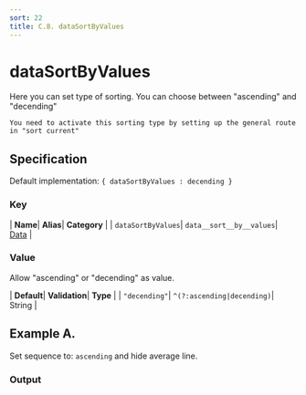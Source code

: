 ```yaml
---
sort: 22
title: C.8. dataSortByValues
---
```

# dataSortByValues

Here you can set type of sorting. You can choose between "ascending" and "decending"

```note
You need to activate this sorting type by setting up the general route in "sort current"
```


## Specification

Default implementation: ```{ dataSortByValues : decending }```

### Key

| **Name**| **Alias**| **Category** |
| ```dataSortByValues```| ```data__sort__by__values```| [Data](../options/#data) |

### Value

Allow "ascending" or "decending" as value.

| **Default**| **Validation**| **Type** |
| ```"decending"```| ```^(?:ascending|decending)```| String |



## Example A.

Set sequence to: ```ascending``` and hide average line.

### Output

  <div id="a">
      <script> 
          d3.statosio( 
    file, 
    "name", 
    [ "mobile" ], 
    { "dataSortCurrent" : "values", "dataSortByValues" : "ascending", "showAverage" : false, "view__dom_id" : "a" }
)

      </script>
  </div>

Open output in a [blank window](../sources/dataSortByValues--example-a.html){:target="_self"}. 
Download examples [as zip](../sources/dataSortByValues.zip){:target="_blank"}. 

### Parameters

This dataset shows the mobile google pagerank performance score for a certain website.

| | **Value** | **Type** |
|------:|:------|:------|
| **Source** | ["../data/performance.json"](../data/performance.json) | String |
| **X** | ```"name"``` | String |
| **Y** | ```[ "mobile" ]``` | Array |
| **Options** | ```{ "dataSortCurrent" : "values", "dataSortByValues" : "ascending", "showAverage" : false }``` | Object |


### Source Code

* Invoke Function

```javascript
d3.statosio( 
    file, 
    "name", 
    [ "mobile" ], 
    { "dataSortCurrent" : "values", "dataSortByValues" : "ascending", "showAverage" : false }
)
```

* HTML Implementation

```html
<!DOCTYPE html>
<head>
    <title>d3.statosio - dataSortByValues</title>
    <meta content="text/html;charset=utf-8" http-equiv="Content-Type">
    <meta content="utf-8" http-equiv="encoding">
    <script src="https://cdnjs.cloudflare.com/ajax/libs/d3/6.2.0/d3.js"></script>
    <script src="../libs/statosio.js"></script>
</head>
<body>
    <script>
        d3.json( "../data/performance.json" )
            .then( ( file ) => {
                d3.statosio( 
                    file, 
                    "name", 
                    [ "mobile" ], 
                    { "dataSortCurrent" : "values", "dataSortByValues" : "ascending", "showAverage" : false }
                )
            } )
    </script>
</body>
```
## Example B.

Set sequence to: ```decending```

### Output

  <div id="b">
      <script> 
          d3.statosio( 
    file, 
    "name", 
    [ "mobile" ], 
    { "dataSortCurrent" : "values", "dataSortByValues" : "decending", "view__dom_id" : "b" }
)

      </script>
  </div>

Open output in a [blank window](../sources/dataSortByValues--example-b.html){:target="_self"}. 
Download examples [as zip](../sources/dataSortByValues.zip){:target="_blank"}. 

### Parameters

This dataset shows the mobile google pagerank performance score for a certain website.

| | **Value** | **Type** |
|------:|:------|:------|
| **Source** | ["../data/performance.json"](../data/performance.json) | String |
| **X** | ```"name"``` | String |
| **Y** | ```[ "mobile" ]``` | Array |
| **Options** | ```{ "dataSortCurrent" : "values", "dataSortByValues" : "decending" }``` | Object |


### Source Code

* Invoke Function

```javascript
d3.statosio( 
    file, 
    "name", 
    [ "mobile" ], 
    { "dataSortCurrent" : "values", "dataSortByValues" : "decending" }
)
```

* HTML Implementation

```html
<!DOCTYPE html>
<head>
    <title>d3.statosio - dataSortByValues</title>
    <meta content="text/html;charset=utf-8" http-equiv="Content-Type">
    <meta content="utf-8" http-equiv="encoding">
    <script src="https://cdnjs.cloudflare.com/ajax/libs/d3/6.2.0/d3.js"></script>
    <script src="../libs/statosio.js"></script>
</head>
<body>
    <script>
        d3.json( "../data/performance.json" )
            .then( ( file ) => {
                d3.statosio( 
                    file, 
                    "name", 
                    [ "mobile" ], 
                    { "dataSortCurrent" : "values", "dataSortByValues" : "decending" }
                )
            } )
    </script>
</body>
```
## Example C.

Set sequence to: ``````

### Output

  <div id="c">
      <script> 
          d3.statosio( 
    file, 
    "name", 
    [ "mobile" ], 
    { "dataSortCurrent" : "none", "view__dom_id" : "c" }
)

      </script>
  </div>

Open output in a [blank window](../sources/dataSortByValues--example-c.html){:target="_self"}. 
Download examples [as zip](../sources/dataSortByValues.zip){:target="_blank"}. 

### Parameters

This dataset shows the mobile google pagerank performance score for a certain website.

| | **Value** | **Type** |
|------:|:------|:------|
| **Source** | ["../data/performance.json"](../data/performance.json) | String |
| **X** | ```"name"``` | String |
| **Y** | ```[ "mobile" ]``` | Array |
| **Options** | ```{ "dataSortCurrent" : "none" }``` | Object |


### Source Code

* Invoke Function

```javascript
d3.statosio( 
    file, 
    "name", 
    [ "mobile" ], 
    { "dataSortCurrent" : "none" }
)
```

* HTML Implementation

```html
<!DOCTYPE html>
<head>
    <title>d3.statosio - dataSortByValues</title>
    <meta content="text/html;charset=utf-8" http-equiv="Content-Type">
    <meta content="utf-8" http-equiv="encoding">
    <script src="https://cdnjs.cloudflare.com/ajax/libs/d3/6.2.0/d3.js"></script>
    <script src="../libs/statosio.js"></script>
</head>
<body>
    <script>
        d3.json( "../data/performance.json" )
            .then( ( file ) => {
                d3.statosio( 
                    file, 
                    "name", 
                    [ "mobile" ], 
                    { "dataSortCurrent" : "none" }
                )
            } )
    </script>
</body>
```
